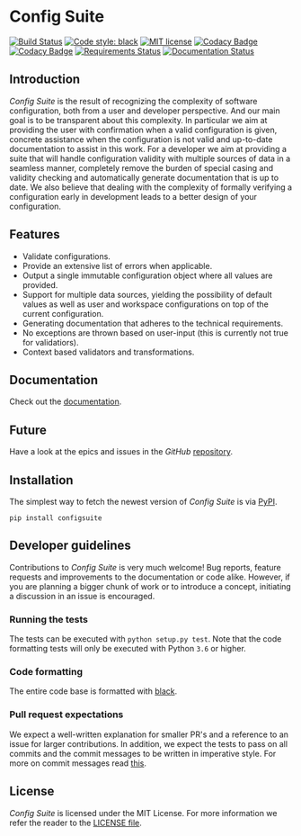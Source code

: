 # Config Suite #

[![Build Status](https://travis-ci.org/equinor/configsuite.svg?branch=master)](https://travis-ci.org/equinor/configsuite)
[![Code style: black](https://img.shields.io/badge/code%20style-black-000000.svg)](https://github.com/ambv/black)
[![MIT license](http://img.shields.io/badge/license-MIT-brightgreen.svg)](http://opensource.org/licenses/MIT)
[![Codacy Badge](https://api.codacy.com/project/badge/Grade/042d23ea22084a1c8c7396edc6d1709f)](https://www.codacy.com/app/markusdregi/configsuite?utm_source=github.com&amp;utm_medium=referral&amp;utm_content=equinor/configsuite&amp;utm_campaign=Badge_Grade)
[![Codacy Badge](https://api.codacy.com/project/badge/Coverage/042d23ea22084a1c8c7396edc6d1709f)](https://www.codacy.com/app/markusdregi/configsuite?utm_source=github.com&amp;utm_medium=referral&amp;utm_content=equinor/configsuite&amp;utm_campaign=Badge_Coverage)
[![Requirements Status](https://requires.io/github/equinor/configsuite/requirements.svg?branch=master)](https://requires.io/github/equinor/configsuite/requirements/?branch=master)
[![Documentation Status](https://readthedocs.org/projects/configsuite/badge/?version=latest)](https://configsuite.readthedocs.io/en/latest/?badge=latest)

## Introduction ##
_Config Suite_ is the result of recognizing the complexity of software configuration, both from a user and developer perspective. And our main goal is to be transparent about this complexity. In particular we aim at providing the user with confirmation when a valid configuration is given, concrete assistance when the configuration is not valid and up-to-date documentation to assist in this work. For a developer we aim at providing a suite that will handle configuration validity with multiple sources of data in a seamless manner, completely remove the burden of special casing and validity checking and automatically generate documentation that is up to date. We also believe that dealing with the complexity of formally verifying a configuration early in development leads to a better design of your configuration.

## Features ##
-   Validate configurations.
-   Provide an extensive list of errors when applicable.
-   Output a single immutable configuration object where all values are provided.
-   Support for multiple data sources, yielding the possibility of default values as well as user and workspace configurations on top of the current configuration.
-   Generating documentation that adheres to the technical requirements.
-   No exceptions are thrown based on user-input (this is currently not true for validatiors).
-   Context based validators and transformations.

## Documentation ##
Check out the [documentation](https://configsuite.readthedocs.io/en/latest).

## Future ##
Have a look at the epics and issues in the _GitHub_ [repository](https://github.com/equinor/configsuite/issues).

## Installation ##
The simplest way to fetch the newest version of _Config Suite_ is via [PyPI](https://pypi.python.org/pypi/configsuite/).

`pip install configsuite`

## Developer guidelines ##
Contributions to _Config Suite_ is very much welcome! Bug reports, feature requests and improvements to the documentation or code alike. However, if you are planning a bigger chunk of work or to introduce a concept, initiating a discussion in an issue is encouraged.

### Running the tests ###
The tests can be executed with `python setup.py test`. Note that the code formatting tests will only be executed with Python `3.6` or higher.

### Code formatting ###
The entire code base is formatted with [black](https://black.readthedocs.io/en/stable/).

### Pull request expectations ###
We expect a well-written explanation for smaller PR's and a reference to an issue for larger contributions. In addition, we expect the tests to pass on all commits and the commit messages to be written in imperative style. For more on commit messages read [this](https://chris.beams.io/posts/git-commit/).

## License ##
_Config Suite_ is licensed under the MIT License. For more information we refer
the reader to the [LICENSE file](https://github.com/equinor/configsuite/blob/master/LICENSE).
